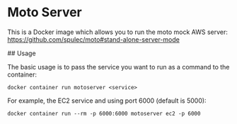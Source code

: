 # Moto Server

This is a Docker image which allows you to run the moto mock AWS server: https://github.com/spulec/moto#stand-alone-server-mode

## Usage

The basic usage is to pass the service you want to run as a command to the container:

```
docker container run motoserver <service>
```

For example, the EC2 service and using port 6000 (default is 5000):

```
docker container run --rm -p 6000:6000 motoserver ec2 -p 6000
```
